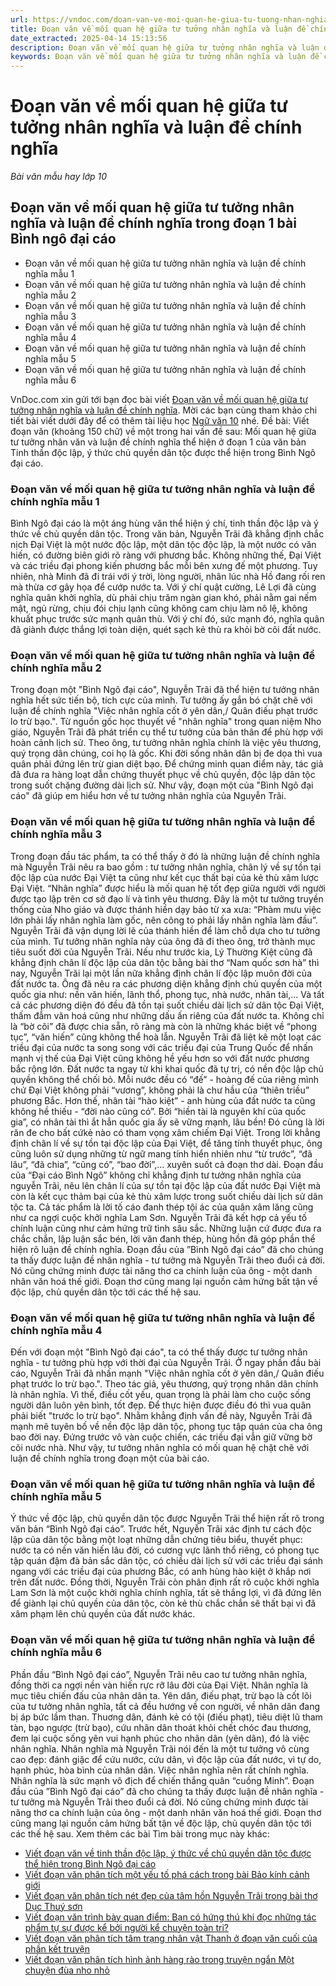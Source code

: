 ```yaml
---
url: https://vndoc.com/doan-van-ve-moi-quan-he-giua-tu-tuong-nhan-nghia-va-luan-de-chinh-nghia-286917
title: Đoạn văn về mối quan hệ giữa tư tưởng nhân nghĩa và luận đề chính nghĩa - Bài văn mẫu hay lớp 10 - VnDoc.com
date_extracted: 2025-04-14 15:13:56
description: Đoạn văn về mối quan hệ giữa tư tưởng nhân nghĩa và luận đề chính nghĩa được VnDoc.com sưu tầm và xin gửi tới bạn đọc cùng tham khảo.
keywords: Đoạn văn về mối quan hệ giữa tư tưởng nhân nghĩa và luận đề chính nghĩa,viết Đoạn văn về mối quan hệ giữa tư tưởng nhân nghĩa và luận đề chính nghĩa,Đoạn văn 150 chữ về mối quan hệ giữa tư tưởng nhân nghĩa và luận đề chính nghĩa,văn mẫu lớp 10 KNTT,văn 10,văn mẫu 10,mối quan hệ giữa tư tưởng nhân nghĩa và luận đề chính nghĩa trong đoạn 1 bài Bình ngô đại cáo
---
```


# Đoạn văn về mối quan hệ giữa tư tưởng nhân nghĩa và luận đề chính nghĩa
 _Bài văn mẫu hay lớp 10_
## Đoạn văn về mối quan hệ giữa tư tưởng nhân nghĩa và luận đề chính nghĩa trong đoạn 1 bài Bình ngô đại cáo
  * Đoạn văn về mối quan hệ giữa tư tưởng nhân nghĩa và luận đề chính nghĩa mẫu 1
  * Đoạn văn về mối quan hệ giữa tư tưởng nhân nghĩa và luận đề chính nghĩa mẫu 2
  * Đoạn văn về mối quan hệ giữa tư tưởng nhân nghĩa và luận đề chính nghĩa mẫu 3
  * Đoạn văn về mối quan hệ giữa tư tưởng nhân nghĩa và luận đề chính nghĩa mẫu 4
  * Đoạn văn về mối quan hệ giữa tư tưởng nhân nghĩa và luận đề chính nghĩa mẫu 5
  * Đoạn văn về mối quan hệ giữa tư tưởng nhân nghĩa và luận đề chính nghĩa mẫu 6

VnDoc.com xin gửi tới bạn đọc bài viết [Đoạn văn về mối quan hệ giữa tư tưởng nhân nghĩa và luận đề chính nghĩa](<https://vndoc.com/doan-van-ve-moi-quan-he-giua-tu-tuong-nhan-nghia-va-luan-de-chinh-nghia-286917>). Mời các bạn cùng tham khảo chi tiết bài viết dưới đây để có thêm tài liệu học [Ngữ văn 10](<https://vndoc.com/van-mau-lop10>) nhé.
Đề bài: Viết đoạn văn \(khoảng 150 chữ\) về một trong hai vấn đề sau:
Mối quan hệ giữa tư tưởng nhân văn và luận đề chính nghĩa thể hiện ở đoạn 1 của văn bản
Tinh thần độc lập, ý thức chủ quyền dân tộc được thể hiện trong Bình Ngô đại cáo.
### Đoạn văn về mối quan hệ giữa tư tưởng nhân nghĩa và luận đề chính nghĩa mẫu 1
Bình Ngô đại cáo là một áng hùng văn thể hiện ý chí, tinh thần độc lập và ý thức về chủ quyền dân tộc. Trong văn bản, Nguyễn Trãi đã khẳng định chắc nịch Đại Việt là một nước độc lập, một dân tộc độc lập, là một nước có văn hiến, có đường biên giới rõ ràng với phương bắc. Không những thế, Đại Việt và các triều đại phong kiến phương bắc mỗi bên xưng đế một phương. Tuy nhiên, nhà Minh đã đi trái với ý trời, lòng người, nhân lúc nhà Hồ đang rối ren mà thừa cơ gây họa để cướp nước ta. Với ý chí quật cường, Lê Lợi đã cùng nghĩa quân khởi nghĩa, dù phải chịu trăm ngàn gian khó, phải nằm gai nếm mật, ngủ rừng, chịu đói chịu lạnh cũng không cam chịu làm nô lệ, không khuất phục trước sức mạnh quân thù. Với ý chí đó, sức mạnh đó, nghĩa quân đã giành được thắng lợi toàn diện, quét sạch kẻ thù ra khỏi bờ cõi đất nước.
### Đoạn văn về mối quan hệ giữa tư tưởng nhân nghĩa và luận đề chính nghĩa mẫu 2
Trong đoạn một "Bình Ngô đại cáo", Nguyễn Trãi đã thể hiện tư tưởng nhân nghĩa hết sức tiến bộ, tích cực của mình. Tư tưởng ấy gắn bó chặt chẽ với luận đề chính nghĩa "Việc nhân nghĩa cốt ở yên dân,/ Quân điếu phạt trước lo trừ bạo.". Từ nguồn gốc học thuyết về "nhân nghĩa" trong quan niệm Nho giáo, Nguyễn Trãi đã phát triển cụ thể tư tưởng của bản thân để phù hợp với hoàn cảnh lịch sử. Theo ông, tư tưởng nhân nghĩa chính là việc yêu thương, quý trọng dân chúng, coi họ là gốc. Khi đời sống nhân dân bị đe dọa thì vua quân phải đứng lên trừ gian diệt bạo. Để chứng minh quan điểm này, tác giả đã đưa ra hàng loạt dẫn chứng thuyết phục về chủ quyền, độc lập dân tộc trong suốt chặng đường dài lịch sử. Như vậy, đoạn một của "Bình Ngô đại cáo" đã giúp em hiểu hơn về tư tưởng nhân nghĩa của Nguyễn Trãi.
### Đoạn văn về mối quan hệ giữa tư tưởng nhân nghĩa và luận đề chính nghĩa mẫu 3
Trong đoạn đầu tác phẩm, ta có thể thấy ở đó là những luận đề chính nghĩa mà Nguyễn Trãi nêu ra bao gồm : tư tưởng nhân nghĩa, chân lý về sự tồn tại độc lập của nước Đại Việt ta cũng như kết cục thất bại của kẻ thù xâm lược Đại Việt. “Nhân nghĩa” được hiểu là mối quan hệ tốt đẹp giữa người với người được tạo lập trên cơ sở đạo lí và tình yêu thương. Đây là một tư tưởng truyền thống của Nho giáo và được thánh hiền dạy bảo từ xa xưa: “Phàm mưu việc lớn phải lấy nhân nghĩa làm gốc, nên công to phải lấy nhân nghĩa làm đầu”. Nguyễn Trãi đã vận dụng lời lẽ của thánh hiền để làm chỗ dựa cho tư tưởng của mình. Tư tưởng nhân nghĩa này của ông đã đi theo ông, trở thành mục tiêu suốt đời của Nguyễn Trãi. Nếu như trước kia, Lý Thường Kiệt cũng đã khẳng định chân lí độc lập của dân tộc bằng bài thơ “Nam quốc sơn hà” thì nay, Nguyễn Trãi lại một lần nữa khẳng định chân lí độc lập muôn đời của đất nước ta. Ông đã nêu ra các phương diện khẳng định chủ quyền của một quốc gia như: nền văn hiến, lãnh thổ, phong tục, nhà nước, nhân tài,... Và tất cả các phương diện đó đều đã tồn tại suốt chiều dài lịch sử dân tộc Đại Việt, thấm đẫm văn hoá cũng như những dấu ấn riêng của đất nước ta. Không chỉ là “bờ cõi” đã được chia sẵn, rõ ràng mà còn là những khác biệt về “phong tục”, “văn hiến” cũng không thể hoà lẫn. Nguyễn Trãi đã liệt kê một loạt các triều đại của nước ta song song với các triều đại của Trung Quốc để nhấn mạnh vị thế của Đại Việt cũng không hề yếu hơn so với đất nước phương bắc rộng lớn. Đất nước ta ngay từ khi khai quốc đã tự trị, có nền độc lập chủ quyền không thể chối bỏ. Mỗi nước đều có “đế” - hoàng đế của riêng mình chứ Đại Việt không phải “vương”, không phải là chư hầu của “thiên triều” phương Bắc. Hơn thế, nhân tài “hào kiệt” - anh hùng của đất nước ta cũng không hề thiếu - “đời nào cũng có”. Bởi “hiền tài là nguyên khí của quốc gia”, có nhân tài thì ắt hẳn quốc gia ấy sẽ vững mạnh, lâu bền\! Đó cũng là lời răn đe cho bất cứkẻ nào có tham vọng xâm chiếm Đại Việt. Trong lời khẳng định chân lí về sự tồn tại độc lập của Đại Việt, để tăng tính thuyết phục, ông cũng luôn sử dụng những từ ngữ mang tính hiển nhiên như “từ trước”, “đã lâu”, “đã chia”, “cũng có”, “bao đời”,... xuyên suốt cả đoạn thơ dài. Đoạn đầu của “Đại cáo Bình Ngô” không chỉ khẳng định tư tưởng nhân nghĩa của nguyễn Trãi, nêu lên chân lí của sự tồn tại độc lập của đất nước Đại Việt mà còn là kết cục thảm bại của kẻ thù xâm lược trong suốt chiều dài lịch sử dân tộc ta. Cả tác phẩm là lời tố cáo đanh thép tội ác của quân xâm lăng cũng như ca ngợi cuộc khởi nghĩa Lam Sơn. Nguyễn Trãi đã kết hợp cả yếu tố chính luận cũng như cảm hứng trữ tình sâu sắc. Những luận cứ được đưa ra chắc chắn, lập luận sắc bén, lời văn đanh thép, hùng hồn đã góp phần thể hiện rõ luận đề chính nghĩa. Đoạn đầu của ”Bình Ngô đại cáo” đã cho chúng ta thấy được luận đề nhân nghĩa - tư tưởng mà Nguyễn Trãi theo đuổi cả đời. Nó cũng chứng minh được tài năng thơ ca chính luận của ông - một danh nhân văn hoá thế giới. Đoạn thơ cũng mang lại nguồn cảm hứng bất tận về độc lập, chủ quyền dân tộc tới các thế hệ sau.
### Đoạn văn về mối quan hệ giữa tư tưởng nhân nghĩa và luận đề chính nghĩa mẫu 4
Đến với đoạn một "Bình Ngô đại cáo", ta có thể thấy được tư tưởng nhân nghĩa - tư tưởng phù hợp với thời đại của Nguyễn Trãi. Ở ngay phần đầu bài cáo, Nguyễn Trãi đã nhấn mạnh "Việc nhân nghĩa cốt ở yên dân,/ Quân điếu phạt trước lo trừ bạo.". Theo tác giả, yêu thương, quý trọng nhân dân chính là nhân nghĩa. Vì thế, điều cốt yếu, quan trọng là phải làm cho cuộc sống người dân luôn yên bình, tốt đẹp. Để thực hiện được điều đó thì vua quân phải biết "trước lo trừ bạo". Nhằm khẳng định vấn đề này, Nguyễn Trãi đã mạnh mẽ tuyên bố về nền độc lập dân tộc, phong tục tập quán của cha ông bao đời nay. Đứng trước vô vàn cuộc chiến, các triều đại vẫn giữ vững bờ cõi nước nhà. Như vậy, tư tưởng nhân nghĩa có mối quan hệ chặt chẽ với luận đề chính nghĩa trong đoạn một của bài cáo.
### Đoạn văn về mối quan hệ giữa tư tưởng nhân nghĩa và luận đề chính nghĩa mẫu 5
Ý thức về độc lập, chủ quyền dân tộc được Nguyễn Trãi thể hiện rất rõ trong văn bản “Bình Ngô đại cáo”. Trước hết, Nguyễn Trãi xác định tư cách độc lập của dân tộc bằng một loạt những dẫn chứng tiêu biểu, thuyết phục: nước ta có nền văn hiến lâu đời, có cương vực lãnh thổ riêng, có phong tục tập quán đậm đà bản sắc dân tộc, có chiều dài lịch sử với các triều đại sánh ngang với các triều đại của phương Bắc, có anh hùng hào kiệt ở khắp nơi trên đất nước. Đồng thời, Nguyễn Trãi còn phân định rất rõ cuộc khởi nghĩa Lam Sơn là một cuộc khởi nghĩa chính nghĩa, tất sẽ thắng lợi, vì đã đứng lên để giành lại chủ quyền của dân tộc, còn kẻ thù chắc chắn sẽ thất bại vì đã xâm phạm lên chủ quyền của đất nước khác.
### Đoạn văn về mối quan hệ giữa tư tưởng nhân nghĩa và luận đề chính nghĩa mẫu 6
Phần đầu “Bình Ngô đại cáo”, Nguyễn Trãi nêu cao tư tưởng nhân nghĩa, đồng thời ca ngợi nền vàn hiến rực rỡ lâu đời của Đại Việt. Nhân nghĩa là mục tiêu chiến đấu của nhân dân ta. Yên dân, điếu phạt, trừ bạo là cốt lõi của tư tưởng nhân nghĩa, tất cả đều hướng về con người, về nhân dân đang bị áp bức lầm than. Thuơng dân, đánh kẻ có tội \(điếu phạt\), tiêu diệt lũ tham tàn, bạo ngược \(trừ bạo\), cứu nhân dân thoát khỏi chết chóc đau thương, đem lại cuộc sống yên vui hạnh phúc cho nhân dân \(yên dân\), đó là việc nhân nghĩa. Nhân nghĩa mà Nguyễn Trãi nói đến là một tư tưởng vô cùng cao đẹp: đánh giặc để cứu nước, cứu dân, vì độc lập của đất nước, vì tự do, hạnh phúc, hòa bình của nhân dân. Việc nhân nghĩa nên rất chính nghĩa. Nhân nghĩa là sức mạnh vô địch để chiến thắng quân “cuồng Minh”. Đoạn đầu của ”Bình Ngô đại cáo” đã cho chúng ta thấy được luận đề nhân nghĩa - tư tưởng mà Nguyễn Trãi theo đuổi cả đời. Nó cũng chứng minh được tài năng thơ ca chính luận của ông - một danh nhân văn hoá thế giới. Đoạn thơ cũng mang lại nguồn cảm hứng bất tận về độc lập, chủ quyền dân tộc tới các thế hệ sau.
Xem thêm các bài Tìm bài trong mục này khác:
  * [Viết đoạn văn về tinh thần độc lập, ý thức về chủ quyền dân tộc được thể hiện trong Bình Ngô đại cáo](</viet-doan-van-ve-tinh-than-doc-lap-y-thuc-ve-chu-quyen-dan-toc-duoc-the-hien-trong-binh-ngo-dai-cao-286918>)
  * [Viết đoạn văn phân tích một yếu tố phá cách trong bài Bảo kính cảnh giới](</viet-doan-van-phan-tich-mot-yeu-to-pha-cach-trong-bai-bao-kinh-canh-gioi-286920>)
  * [Viết đoạn văn phân tích nét đẹp của tâm hồn Nguyễn Trãi trong bài thơ Dục Thuý sơn](</viet-doan-van-phan-tich-net-dep-cua-tam-hon-nguyen-trai-trong-bai-tho-duc-thuy-son-286922>)
  * [Viết đoạn văn trình bày quan điểm: Bạn có hứng thú khi đọc những tác phẩm tự sự được kể bởi người kể chuyện toàn tri?](</viet-doan-van-trinh-bay-quan-diem-ban-co-hung-thu-khi-doc-nhung-tac-pham-tu-su-286925>)
  * [Viết đoạn văn phân tích tâm trạng nhân vật Thanh ở đoạn văn cuối của phần kết truyện](</viet-doan-van-phan-tich-tam-trang-nhan-vat-thanh-o-doan-van-cuoi-cua-phan-ket-truyen-286928>)
  * [Viết đoạn văn phân tích hình ảnh hàng rào trong truyện ngắn Một chuyện đùa nho nhỏ](</viet-doan-van-phan-tich-hinh-anh-hang-rao-trong-truyen-ngan-mot-chuyen-dua-nho-nho-286932>)


